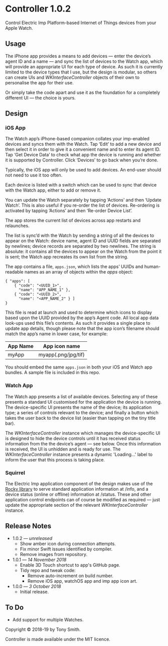 # Controller 1.0.2 #

Control Electric Imp Platform-based Internet of Things devices from your Apple Watch.

## Usage ##

The iPhone app provides a means to add devices — enter the device’s agent ID and a name — and sync the list of devices to the Watch app, which will provide an appropriate UI for each type of device. As such it is currently limited to the device types that I use, but the design is modular, so others can create UIs and *WKInterfaceController* objects of their own to personalise the app for their use.

Or simply take the code apart and use it as the foundation for a completely different UI — the choice is yours.

## Design ##

### iOS App ###

The Watch app’s iPhone-based companion collates your imp-enabled devices and syncs them with the Watch. Tap ‘Edit’ to add a new device and then select it in order to give it a convenient name and to enter its agent ID. Tap ‘Get Device Data’ to check what app the device is running and whether it is supported by Controller. Click ‘Devices’ to go back when you’re done.

Typically, the iOS app will only be used to add devices. An end-user should not need to use it too often.

Each device is listed with a switch which can be used to sync that device with the Watch app, either to add or remove it.

You can update the Watch separately by tapping ‘Actions’ and then ‘Update Watch’. This is also useful if you re-order the list of devices. Re-ordering is activated by tapping ‘Actions’ and then ‘Re-order Device List’.

The app stores the current list of devices across app restarts and relaunches.

The list is sync’d with the Watch by sending a string of all the devices to appear on the Watch: device name, agent ID and UUID fields are separated by newlines; device records are separated by two newlines. The string is absolute: it contains all the devices to appear on the Watch from the point it is sent; the Watch app recreates its own list from the string.

The app contains a file, `apps.json`, which lists the apps’ UUIDs and human-readable names as an array of objects within the *apps* object:

```
{ "apps": [
    { "code": "<UUID_1>",
      "name": "APP_NAME_1" },
    { "code": "<UUID_2>",
      "name": "<APP_NAME_2" } ]
}
```

This file is read at launch and used to determine which icons to display based upon the UUID provided by the app’s Agent code. All local app data look-ups used this file’s contents. As such it provides a single place to update app details, though please note that the app icon’s filename should match the app’s name in lower case, for example:

| App Name | App icon name |
| --- | --- |
| myApp | myapp(.png/jpg/tif) |

You should embed the same `apps.json` in both your iOS and Watch app bundles. A sample file is included in this repo.

### Watch App ###

The Watch app presents a list of available devices. Selecting any of these presents a standard UI customised for the application the device is running. The device-specific UI presents the name of the device; its application type; a series of controls relevant to the device; and finally a button which takes the user back to the device list (easier than tapping on the tiny title bar).

The *WKInterfaceController* instance which manages the device-specific UI is designed to hide the device controls until it has received status information from the the device’s agent — see below. Once this information is received, the UI is unhidden and  is ready for use. The *WKInterfaceController* instance presents a dynamic 'Loading...' label to inform the user that this process is taking place.

### Squirrel ###

The Electric Imp application component of the design makes use of the [Rocky library](https://developer.electricimp.com/libraries/utilities/rocky) to serve standard application information at /info, and a device status (online or offline) information at /status. These and other application control endpoints can of course be modified as required — just update the appropriate section of the relevant *WKInterfaceController* instance.

## Release Notes ##

- 1.0.2 &mdash; *unreleased*
    - Show amber icon during connection attempts.
    - Fix minor Swift issues identified by compiler.
    - Remove images from repository.
- 1.0.1 &mdash; *14 November 2018*
    - Enable 3D Touch shortcut to app's GitHub page.
    - Tidy repo and tweak code:
        - Remove auto-increment on build number.
        - Remove iOS app, watchOS app and imp app icon art.
- 1.0.0 &mdash; *3 October 2018*
    - Initial release.

## To Do ##

- Add support for multiple Watches.

Copyright &copy; 2018-19 by Tony Smith.

Controller is made available under the MIT licence.
